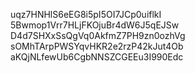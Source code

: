 uqz7HNHlS6eEG8i5pI5OI7JCp0uiflkI
5Bwmop1Vrr7HLjFKOjuBr4dW6J5qEJSw
D4d7SHXxSsQgVq0AkfmZ7PH9zn0ozhVg
sOMhTArpPWSYqvHKR2e2rzP42kJut4Ob
aKQjNLfewUb6CgbNNSZCGEEu3I990Edc
